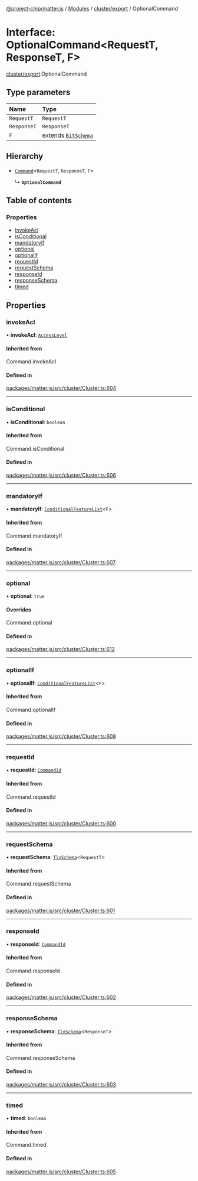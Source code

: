 [@project-chip/matter.js](../README.md) / [Modules](../modules.md) / [cluster/export](../modules/cluster_export.md) / OptionalCommand

# Interface: OptionalCommand\<RequestT, ResponseT, F\>

[cluster/export](../modules/cluster_export.md).OptionalCommand

## Type parameters

| Name | Type |
| :------ | :------ |
| `RequestT` | `RequestT` |
| `ResponseT` | `ResponseT` |
| `F` | extends [`BitSchema`](../modules/schema_export.md#bitschema) |

## Hierarchy

- [`Command`](../modules/cluster_export.md#command)\<`RequestT`, `ResponseT`, `F`\>

  ↳ **`OptionalCommand`**

## Table of contents

### Properties

- [invokeAcl](cluster_export.OptionalCommand.md#invokeacl)
- [isConditional](cluster_export.OptionalCommand.md#isconditional)
- [mandatoryIf](cluster_export.OptionalCommand.md#mandatoryif)
- [optional](cluster_export.OptionalCommand.md#optional)
- [optionalIf](cluster_export.OptionalCommand.md#optionalif)
- [requestId](cluster_export.OptionalCommand.md#requestid)
- [requestSchema](cluster_export.OptionalCommand.md#requestschema)
- [responseId](cluster_export.OptionalCommand.md#responseid)
- [responseSchema](cluster_export.OptionalCommand.md#responseschema)
- [timed](cluster_export.OptionalCommand.md#timed)

## Properties

### invokeAcl

• **invokeAcl**: [`AccessLevel`](../enums/cluster_export.AccessLevel.md)

#### Inherited from

Command.invokeAcl

#### Defined in

[packages/matter.js/src/cluster/Cluster.ts:604](https://github.com/project-chip/matter.js/blob/dfd1dc35/packages/matter.js/src/cluster/Cluster.ts#L604)

___

### isConditional

• **isConditional**: `boolean`

#### Inherited from

Command.isConditional

#### Defined in

[packages/matter.js/src/cluster/Cluster.ts:606](https://github.com/project-chip/matter.js/blob/dfd1dc35/packages/matter.js/src/cluster/Cluster.ts#L606)

___

### mandatoryIf

• **mandatoryIf**: [`ConditionalFeatureList`](../modules/cluster_export.md#conditionalfeaturelist)\<`F`\>

#### Inherited from

Command.mandatoryIf

#### Defined in

[packages/matter.js/src/cluster/Cluster.ts:607](https://github.com/project-chip/matter.js/blob/dfd1dc35/packages/matter.js/src/cluster/Cluster.ts#L607)

___

### optional

• **optional**: ``true``

#### Overrides

Command.optional

#### Defined in

[packages/matter.js/src/cluster/Cluster.ts:612](https://github.com/project-chip/matter.js/blob/dfd1dc35/packages/matter.js/src/cluster/Cluster.ts#L612)

___

### optionalIf

• **optionalIf**: [`ConditionalFeatureList`](../modules/cluster_export.md#conditionalfeaturelist)\<`F`\>

#### Inherited from

Command.optionalIf

#### Defined in

[packages/matter.js/src/cluster/Cluster.ts:608](https://github.com/project-chip/matter.js/blob/dfd1dc35/packages/matter.js/src/cluster/Cluster.ts#L608)

___

### requestId

• **requestId**: [`CommandId`](../modules/datatype_export.md#commandid)

#### Inherited from

Command.requestId

#### Defined in

[packages/matter.js/src/cluster/Cluster.ts:600](https://github.com/project-chip/matter.js/blob/dfd1dc35/packages/matter.js/src/cluster/Cluster.ts#L600)

___

### requestSchema

• **requestSchema**: [`TlvSchema`](../classes/tlv_export.TlvSchema.md)\<`RequestT`\>

#### Inherited from

Command.requestSchema

#### Defined in

[packages/matter.js/src/cluster/Cluster.ts:601](https://github.com/project-chip/matter.js/blob/dfd1dc35/packages/matter.js/src/cluster/Cluster.ts#L601)

___

### responseId

• **responseId**: [`CommandId`](../modules/datatype_export.md#commandid)

#### Inherited from

Command.responseId

#### Defined in

[packages/matter.js/src/cluster/Cluster.ts:602](https://github.com/project-chip/matter.js/blob/dfd1dc35/packages/matter.js/src/cluster/Cluster.ts#L602)

___

### responseSchema

• **responseSchema**: [`TlvSchema`](../classes/tlv_export.TlvSchema.md)\<`ResponseT`\>

#### Inherited from

Command.responseSchema

#### Defined in

[packages/matter.js/src/cluster/Cluster.ts:603](https://github.com/project-chip/matter.js/blob/dfd1dc35/packages/matter.js/src/cluster/Cluster.ts#L603)

___

### timed

• **timed**: `boolean`

#### Inherited from

Command.timed

#### Defined in

[packages/matter.js/src/cluster/Cluster.ts:605](https://github.com/project-chip/matter.js/blob/dfd1dc35/packages/matter.js/src/cluster/Cluster.ts#L605)
